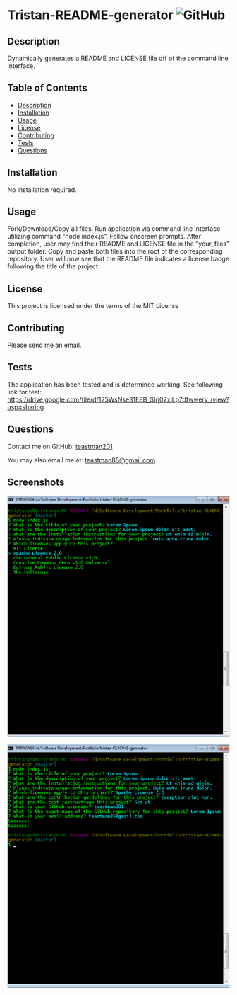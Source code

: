 # Tristan-README-generator ![GitHub](https://img.shields.io/github/license/teastman201/Tristan-README-generator?style=for-the-badge)
  
## Description
Dynamically generates a README and LICENSE file off of the command line interface.        
  
## Table of Contents
* [Description](#description)
* [Installation](#installation)
* [Usage](#usage)
* [License](#license)
* [Contributing](#contributing)
* [Tests](#tests)
* [Questions](#questions)       
  
## Installation
No installation required.
  
## Usage
Fork/Download/Copy all files. Run application via command line interface utilizing command "node index.js". Follow onscreen prompts. After completion, user may find their README and LICENSE file in the "your_files" output folder. Copy and paste both files into the root of the corresponding repository. User will now see that the README file indicates a license badge following the title of the project.
  
## License
This project is licensed under the terms of the MIT License
  
## Contributing
Please send me an email.        
  
## Tests
The application has been tested and is determined working. See following link for test:
https://drive.google.com/file/d/125WsNse31E8B_SIrj02xlLp7dfwwery_/view?usp=sharing
  
## Questions
Contact me on GitHub:
[teastman201](https://github.com/teastman201)
  
You may also email me at:
teastman85@gmail.com

## Screenshots
![license selection](./screenshots/license_selection.png)

![response](./screenshots/response.png)
